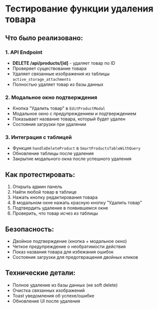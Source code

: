 # Тестирование функции удаления товара

## Что было реализовано:

### 1. API Endpoint
- **DELETE /api/products/[id]** - удаляет товар по ID
- Проверяет существование товара
- Удаляет связанные изображения из таблицы `active_storage_attachments`
- Полностью удаляет товар из базы данных

### 2. Модальное окно подтверждения
- Кнопка "Удалить товар" в `EditProductModal`
- Модальное окно с предупреждением и подтверждением
- Показывает название товара, который будет удален
- Состояния загрузки при удалении

### 3. Интеграция с таблицей
- Функция `handleDeleteProduct` в `SmartProductsTableWithQuery`
- Обновление таблицы после удаления
- Закрытие модального окна после успешного удаления

## Как протестировать:

1. Открыть админ панель
2. Найти любой товар в таблице
3. Нажать кнопку редактирования товара
4. В модальном окне нажать красную кнопку "Удалить товар"
5. Подтвердить удаление в появившемся окне
6. Проверить, что товар исчез из таблицы

## Безопасность:
- Двойное подтверждение (кнопка + модальное окно)
- Четкое предупреждение о необратимости действия
- Показ названия товара для избежания ошибок
- Состояния загрузки для предотвращения двойных кликов

## Технические детали:
- Полное удаление из базы данных (не soft delete)
- Очистка связанных изображений
- Toast уведомления об успехе/ошибке
- Обновление UI после удаления 